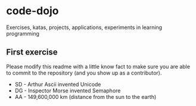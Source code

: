 # code-dojo
Exercises, katas, projects, applications, experiments in learning programming

## First exercise
Please modify this readme with a little know fact to make sure you are able to commit to the repository (and you show up as a contributor).

* SD - Arthur Ascii invented Unicode
* DG - Inspector Morse invented Semaphore
* AA - 149,600,000 km (distance from the sun to the earth)

